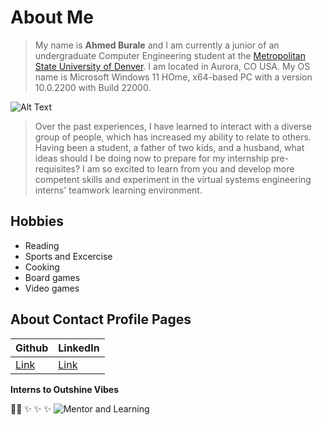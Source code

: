 # About Me

> My name is **Ahmed Burale** and I am currently a junior of an undergraduate Computer Engineering student at the [Metropolitan State University of Denver](https://www.msudenver.edu/).
> I am located in Aurora, CO USA. My OS name is Microsoft Windows 11 HOme, x64-based PC with a version 10.0.2200 with Build 22000. 

![Alt Text](https://www.msudenver.edu/wp-content/uploads/2022/02/Campus_002ms_180823cc.jpg)

> Over the past experiences, I have learned to interact with a diverse group of people, which has increased my ability to relate to others. Having been a student, a father of two 
> kids, and a husband, what ideas should I be doing now to prepare for my internship pre-requisites? I am so excited to learn from you and develop more competent skills and 
> experiment in the virtual systems engineering interns' teamwork learning environment.

## Hobbies 

  * Reading 
  * Sports and Excercise
  * Cooking
  * Board games 
  * Video games 

## About Contact Profile Pages ##

Github  | LinkedIn
------------ | -------------
 [Link](https://github.com/ahmedburale) |  [Link](https://www.linkedin.com/in/ahmed-burale-3563b994/)


**Interns to Outshine Vibes**

🧑‍🎓 ✨ ✨ ✨ ![Mentor and Learning](https://idreamcareer.com/wp-content/uploads/2020/03/Tips-for-Interns.jpg)

